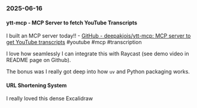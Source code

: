 ### 2025-06-16
#### ytt-mcp - MCP Server to fetch YouTube Transcripts
I built an MCP server today!! - [GitHub - deepakjois/ytt-mcp: MCP server to get YouTube transcripts](https://github.com/deepakjois/ytt-mcp/tree/main) #youtube #mcp #transcription 

I love how seamlessly I can integrate this with Raycast (see demo video in README page on Github).

The bonus was I really got deep into how `uv` and Python packaging works.

#### URL Shortening System
I really loved this dense Excalidraw